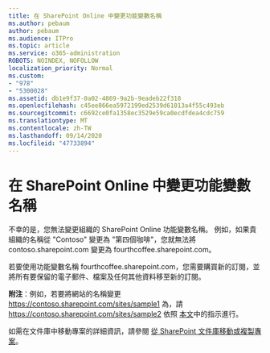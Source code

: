 ```yaml
---
title: 在 SharePoint Online 中變更功能變數名稱
ms.author: pebaum
author: pebaum
ms.audience: ITPro
ms.topic: article
ms.service: o365-administration
ROBOTS: NOINDEX, NOFOLLOW
localization_priority: Normal
ms.custom:
- "978"
- "5300028"
ms.assetid: db1e9f37-0a02-4869-9a2b-9eadeb22f318
ms.openlocfilehash: c45ee866ea5972199ed2539d61013a4f55c493eb
ms.sourcegitcommit: c6692ce0fa1358ec3529e59ca0ecdfdea4cdc759
ms.translationtype: MT
ms.contentlocale: zh-TW
ms.lasthandoff: 09/14/2020
ms.locfileid: "47733894"
---
```

# <a name="change-domain-name-in-sharepoint-online"></a>在 SharePoint Online 中變更功能變數名稱

不幸的是，您無法變更組織的 SharePoint Online 功能變數名稱。 例如，如果貴組織的名稱從 "Contoso" 變更為 "第四個咖啡"，您就無法將 contoso.sharepoint.com 變更為 fourthcoffee.sharepoint.com。
  
若要使用功能變數名稱 fourthcoffee.sharepoint.com，您需要購買新的訂閱，並將所有要保留的電子郵件、檔案及任何其他資料移至新的訂閱。
  
 **附注**：例如，若要將網站的名稱變更 https://contoso.sharepoint.com/sites/sample1 為，請 https://contoso.sharepoint.com/sites/sample2 依照 [本文](https://docs.microsoft.com/sharepoint/change-site-address)中的指示進行。 
  
如需在文件庫中移動專案的詳細資訊，請參閱 [從 SharePoint 文件庫移動或複製專案](https://go.microsoft.com/fwlink/?linkid=2025831)。
  
